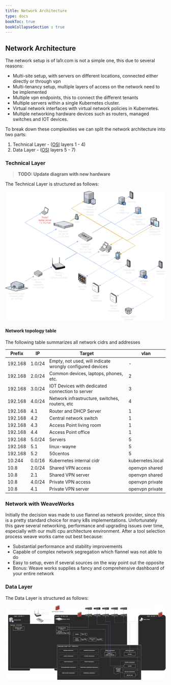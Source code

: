 ```yaml
---
title: Network Architecture
type: docs
bookToc: true
bookCollapseSection : true
---
```

## Network Architecture
The network setup is of la1r.com is not a simple one, this due to several reasons:

* Multi-site setup, with servers on different locations, connected either directly or through vpn
* Multi-tenancy setup, multiple layers of access on the network need to be implemented
* Multiple vpn endpoints, this to connect the different tenants
* Multiple servers within a single Kubernetes cluster.
* Virtual network interfaces with virtual network policies in Kubernetes.
* Multiple networking hardware devices such as routers, managed switches and IOT devices.

To break down these complexities we can split the network architecture into two parts:

1. Technical Layer - ([OSI](https://en.wikipedia.org/wiki/OSI_model#:~:text=The%20Open%20Systems%20Interconnection%20model,underlying%20internal%20structure%20and%20technology) layers 1 - 4)
2. Data Layer - ([OSI](https://en.wikipedia.org/wiki/OSI_model#:~:text=The%20Open%20Systems%20Interconnection%20model,underlying%20internal%20structure%20and%20technology) layers 5 - 7)

### Technical Layer
> **TODO: Update diagram with new hardware**

The Technical Layer is structured as follows: 

![](/images/la1r-diagrams-Network%20Arch%20-%20Technical%20Layer.png)

#### Network topology table
The following table summarizes all network cidrs and addresses

| Prefix    | IP       | Target                                                     | vlan              |
| ---       | ---      | ---                                                        | ---               |
| 192.168   | 1.0/24   | Empty, not used, will indicate wrongly configured devices  | -                 |
| 192.168   | 2.0/24   | Common devices, laptops, phones, etc.                      | 2                 |
| 192.168   | 3.0/24   | IOT Devices with dedicated connection to server            | 3                 |
| 192.168   | 4.0/24   | Network infrastructure, switches, routers, etc             | 4                 |
| 192.168   | 4.1      | Router and DHCP Server                                     | 1                 |
| 192.168   | 4.2      | Central network switch                                     | 1                 |
| 192.168   | 4.3      | Access Point living room                                   | 1                 |
| 192.168   | 4.4      | Access Point office                                        | 1                 |
| 192.168   | 5.0/24   | Servers                                                    | 5                 |
| 192.168   | 5.1      | linux-wayne                                                | 5                 |
| 192.168   | 5.2      | 50centos                                                   | 5                 |
| 10.244    | 0.0/16   | Kubernetes internal cidr                                   | kubernetes.local  |
| 10.8      | 2.0/24   | Shared VPN access                                          | openvpn shared    |
| 10.8      | 2.1      | Shared VPN server                                          | openvpn shared    |
| 10.8      | 4.0/24   | Private VPN access                                         | openvpn private   |
| 10.8      | 4.1      | Private VPN server                                         | openvpn private   |

### Network with WeaveWorks
Initially the decision was made to use flannel as network provider, since this is a pretty standard choice for many k8s implementations. Unfortunately this gave several networking, performance and upgrading issues over time, especially with our multi cpu architecture environment. After a tool selection process weave works came out best because:

* Substantial performance and stability improvements
* Capable of complex network segregation which flannel was not able to do
* Easy to setup, even if several sources on the way point out the opposite
* Bonus: Weave works supplies a fancy and comprehensive dashboard of your entire network

### Data Layer
The Data Layer is structured as follows:

![](/images/la1r-diagrams-Network%20Arch%20-%20Data%20Layer.png)
